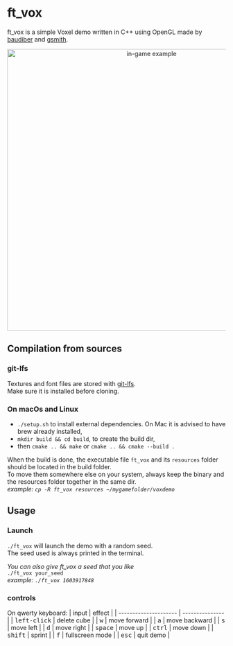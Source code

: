 # ft_vox

ft_vox is a simple Voxel demo written in C++ using OpenGL made by [baudiber](https://github.com/baudiber) and [gsmith](https://github.com/guilhemSmith).

<p align="center">
  <img src="./screenshots/vox.png" alt="in-game example" width="650">
</p>

## Compilation from sources
### git-lfs
Textures and font files are stored with [git-lfs](https://git-lfs.github.com/).  
Make sure it is installed before cloning.
### On macOs and Linux
* `./setup.sh` to install external dependencies. On Mac it is advised to have brew already installed,
* `mkdir build && cd build`, to create the build dir,
* then `cmake .. && make` or `cmake .. && cmake --build .`  

When the build is done, the executable file `ft_vox` and its `resources` folder should be located in the build folder.  
To move them somewhere else on your system, always keep the binary and the resources folder together in the same dir.  
_example: `cp -R ft_vox resources ~/mygamefolder/voxdemo`_

## Usage  
### Launch
`./ft_vox` will launch the demo with a random seed.  
The seed used is always printed in the terminal.  

_You can also give ft_vox a seed that you like_     
`./ft_vox your_seed`   
_example: `./ft_vox 1603917848`_    

### controls

On qwerty keyboard: 
| input                 | effect          |
| --------------------- | --------------- |
| <kbd>left-click</kbd> | delete cube     |
| <kbd>w</kbd>          | move forward    |
| <kbd>a</kbd>          | move backward   |
| <kbd>s</kbd>          | move left       |
| <kbd>d</kbd>          | move right      |
| <kbd>space</kbd>      | move up         |
| <kbd>ctrl</kbd>       | move down       |
| <kbd>shift</kbd>      | sprint          |
| <kbd>f</kbd>          | fullscreen mode |
| <kbd>esc</kbd>        | quit demo       |
